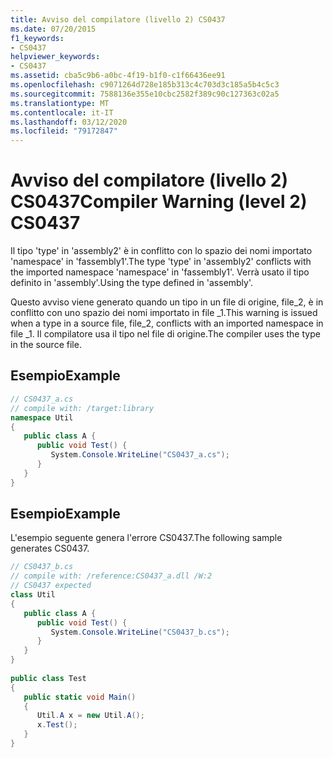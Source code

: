 ```yaml
---
title: Avviso del compilatore (livello 2) CS0437
ms.date: 07/20/2015
f1_keywords:
- CS0437
helpviewer_keywords:
- CS0437
ms.assetid: cba5c9b6-a0bc-4f19-b1f0-c1f66436ee91
ms.openlocfilehash: c9071264d728e185b313c4c703d3c185a5b4c5c3
ms.sourcegitcommit: 7588136e355e10cbc2582f389c90c127363c02a5
ms.translationtype: MT
ms.contentlocale: it-IT
ms.lasthandoff: 03/12/2020
ms.locfileid: "79172847"
---
```

# <a name="compiler-warning-level-2-cs0437"></a><span data-ttu-id="89220-102">Avviso del compilatore (livello 2) CS0437</span><span class="sxs-lookup"><span data-stu-id="89220-102">Compiler Warning (level 2) CS0437</span></span>
<span data-ttu-id="89220-103">Il tipo 'type' in 'assembly2' è in conflitto con lo spazio dei nomi importato 'namespace' in 'fassembly1'.</span><span class="sxs-lookup"><span data-stu-id="89220-103">The type 'type' in 'assembly2' conflicts with the imported namespace 'namespace' in 'fassembly1'.</span></span> <span data-ttu-id="89220-104">Verrà usato il tipo definito in 'assembly'.</span><span class="sxs-lookup"><span data-stu-id="89220-104">Using the type defined in 'assembly'.</span></span>  
  
 <span data-ttu-id="89220-105">Questo avviso viene generato quando un tipo in un file di origine, file_2, è in conflitto con uno spazio dei nomi importato in file _1.</span><span class="sxs-lookup"><span data-stu-id="89220-105">This warning is issued when a type in a source file, file_2, conflicts with an imported namespace in file _1.</span></span> <span data-ttu-id="89220-106">Il compilatore usa il tipo nel file di origine.</span><span class="sxs-lookup"><span data-stu-id="89220-106">The compiler uses the type in the source file.</span></span>  
  
## <a name="example"></a><span data-ttu-id="89220-107">Esempio</span><span class="sxs-lookup"><span data-stu-id="89220-107">Example</span></span>  
  
```csharp  
// CS0437_a.cs  
// compile with: /target:library  
namespace Util
{  
   public class A {  
      public void Test() {  
         System.Console.WriteLine("CS0437_a.cs");  
      }  
   }  
}  
```  
  
## <a name="example"></a><span data-ttu-id="89220-108">Esempio</span><span class="sxs-lookup"><span data-stu-id="89220-108">Example</span></span>  
 <span data-ttu-id="89220-109">L'esempio seguente genera l'errore CS0437.</span><span class="sxs-lookup"><span data-stu-id="89220-109">The following sample generates CS0437.</span></span>  
  
```csharp  
// CS0437_b.cs  
// compile with: /reference:CS0437_a.dll /W:2  
// CS0437 expected  
class Util
{  
   public class A {
      public void Test() {  
         System.Console.WriteLine("CS0437_b.cs");  
      }  
   }  
}  
  
public class Test
{  
   public static void Main()
   {  
      Util.A x = new Util.A();  
      x.Test();  
   }  
}  
```
